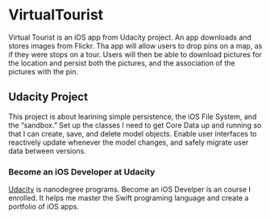 # VirtualTourist
Virtual Tourist is an iOS app from Udacity project. An app downloads and stores images from Flickr. Tha app will allow users to drop pins on a map, as if they were stops on a tour. Users will then be able to download pictures for the location and persist both the pictures, and the association of the pictures with the pin.

## Udacity Project
This project is about learining simple persistence, the iOS File System, and the “sandbox.” Set up the classes I need to get Core Data up and running so that I can create, save, and delete model objects. Enable user interfaces to reactively update whenever the model changes, and safely migrate user data between versions.

### Become an iOS Developer at Udacity
[Udacity](https://www.udacity.com/course/ios-developer-nanodegree--nd003) is nanodegree programs. Become an iOS Develper is an course I enrolled. It helps me master the Swift programing language and create a portfolio of iOS apps.
